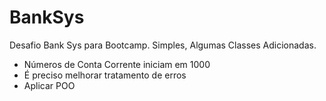 # BankSys
Desafio Bank Sys para Bootcamp.
Simples, Algumas Classes Adicionadas.

- Números de Conta Corrente iniciam em 1000
- É preciso melhorar tratamento de erros
- Aplicar POO
